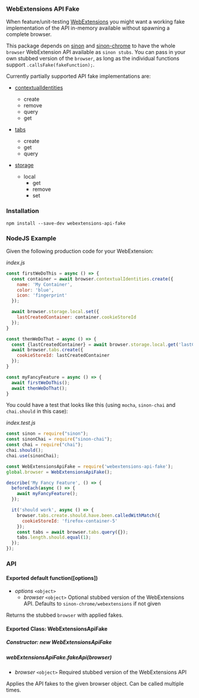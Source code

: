 ### WebExtensions API Fake

When feature/unit-testing [WebExtensions](https://developer.mozilla.org/Add-ons/WebExtensions) you might want a working fake implementation of the API in-memory available without spawning a complete browser.

This package depends on [sinon](https://github.com/sinonjs/sinon) and [sinon-chrome](https://github.com/acvetkov/sinon-chrome) to have the whole `browser` WebExtension API available as `sinon stubs`. You can pass in your own stubbed version of the `browser`, as long as the individual functions support `.callsFake(fakeFunction);`.


Currently partially supported API fake implementations are:

* [contextualIdentities](https://developer.mozilla.org/Add-ons/WebExtensions/API/contextualIdentities)
  * create
  * remove
  * query
  * get  


* [tabs](https://developer.mozilla.org/Add-ons/WebExtensions/API/tabs)
  * create
  * get
  * query  


* [storage](https://developer.mozilla.org/Add-ons/WebExtensions/API/storage)
  * local
    * get
    * remove
    * set  


### Installation

```
npm install --save-dev webextensions-api-fake
```


### NodeJS Example

Given the following production code for your WebExtension:

*index.js*
```js
const firstWeDoThis = async () => {
  const container = await browser.contextualIdentities.create({
    name: 'My Container',
    color: 'blue',
    icon: 'fingerprint'
  });

  await browser.storage.local.set({
    lastCreatedContainer: container.cookieStoreId
  });
}

const thenWeDoThat = async () => {
  const {lastCreatedContainer} = await browser.storage.local.get('lastCreatedContainer');
  await browser.tabs.create({
    cookieStoreId: lastCreatedContainer
  });
}

const myFancyFeature = async () => {
  await firstWeDoThis();
  await thenWeDoThat();
}
```


You could have a test that looks like this (using `mocha`, `sinon-chai` and `chai.should` in this case):

*index.test.js*
```js
const sinon = require("sinon");
const sinonChai = require("sinon-chai");
const chai = require("chai");
chai.should();
chai.use(sinonChai);

const WebExtensionsApiFake = require('webextensions-api-fake');
global.browser = WebExtensionsApiFake();

describe('My Fancy Feature', () => {
  beforeEach(async () => {
    await myFancyFeature();
  });

  it('should work', async () => {
    browser.tabs.create.should.have.been.calledWithMatch({
      cookieStoreId: 'firefox-container-5'
    });
    const tabs = await browser.tabs.query({});
    tabs.length.should.equal(1);
  });
});
```


### API

#### Exported default function([options])

* *options* `<object>`
  - *browser* `<object>` Optional stubbed version of the WebExtensions API. Defaults to `sinon-chrome/webextensions` if not given


Returns the stubbed `browser` with applied fakes.



#### Exported Class: WebExtensionsApiFake

##### Constructor: new WebExtensionsApiFake

##### webExtensionsApiFake.fakeApi(browser)

* *browser* `<object>` Required stubbed version of the WebExtensions API

Applies the API fakes to the given browser object. Can be called multiple times.